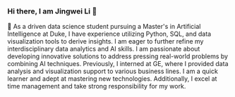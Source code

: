 ### Hi there, I am Jingwei Li 👋

🔭 As a driven data science student pursuing a Master's in Artificial Intelligence at Duke, I have experience utilizing Python, SQL, and data visualization tools to derive insights. I am eager to further refine my interdisciplinary data analytics and AI skills. I am passionate about developing innovative solutions to address pressing real-world problems by combining AI techniques. Previously, I interned at GE, where I provided data analysis and visualization support to various business lines. I am a quick learner and adept at mastering new technologies. Additionally, I excel at time management and take strong responsibility for my work.

<!--
**ljw-612/ljw-612** is a ✨ _special_ ✨ repository because its `README.md` (this file) appears on your GitHub profile.

Here are some ideas to get you started:

- 🔭 I’m currently working on ...
- 🌱 I’m currently learning ...
- 👯 I’m looking to collaborate on ...
- 🤔 I’m looking for help with ...
- 💬 Ask me about ...
- 📫 How to reach me: ...
- 😄 Pronouns: ...
- ⚡ Fun fact: ...
-->
